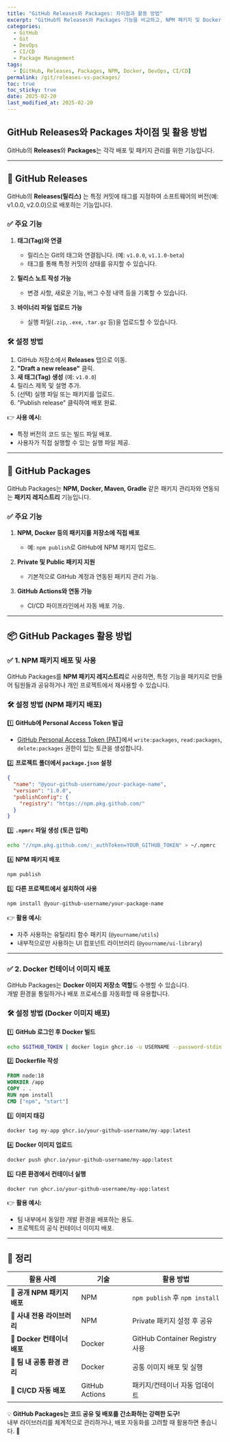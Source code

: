 ```yaml
---
title: "GitHub Releases와 Packages: 차이점과 활용 방법"
excerpt: "GitHub의 Releases와 Packages 기능을 비교하고, NPM 패키지 및 Docker 컨테이너 배포를 위한 설정 방법을 코드 예제와 함께 설명합니다."
categories:
  - GitHub
  - Git
  - DevOps
  - CI/CD
  - Package Management
tags:
  - [GitHub, Releases, Packages, NPM, Docker, DevOps, CI/CD]
permalink: /git/releases-vs-packages/
toc: true
toc_sticky: true
date: 2025-02-20
last_modified_at: 2025-02-20
---
```


## GitHub Releases와 Packages 차이점 및 활용 방법

GitHub의 **Releases**와 **Packages**는 각각 배포 및 패키지 관리를 위한 기능입니다.

---

## 🔹 GitHub Releases

GitHub의 **Releases(릴리스)** 는 특정 커밋에 태그를 지정하여 소프트웨어의 버전(예: v1.0.0, v2.0.0)으로 배포하는 기능입니다.

### ✅ 주요 기능

1. **태그(Tag)와 연결**

   - 릴리스는 Git의 태그와 연결됩니다. (예: `v1.0.0`, `v1.1.0-beta`)
   - 태그를 통해 특정 커밋의 상태를 유지할 수 있습니다.

2. **릴리스 노트 작성 가능**

   - 변경 사항, 새로운 기능, 버그 수정 내역 등을 기록할 수 있습니다.

3. **바이너리 파일 업로드 가능**
   - 실행 파일(`.zip`, `.exe`, `.tar.gz` 등)을 업로드할 수 있습니다.

### 🛠 설정 방법

1. GitHub 저장소에서 **Releases** 탭으로 이동.
2. **"Draft a new release"** 클릭.
3. **새 태그(Tag) 생성** (예: `v1.0.0`)
4. 릴리스 제목 및 설명 추가.
5. (선택) 실행 파일 또는 패키지를 업로드.
6. "Publish release" 클릭하여 배포 완료.

👉 **사용 예시:**

- 특정 버전의 코드 또는 빌드 파일 배포.
- 사용자가 직접 실행할 수 있는 실행 파일 제공.

---

## 🔹 GitHub Packages

GitHub Packages는 **NPM, Docker, Maven, Gradle** 같은 패키지 관리자와 연동되는 **패키지 레지스트리** 기능입니다.

### ✅ 주요 기능

1. **NPM, Docker 등의 패키지를 저장소에 직접 배포**

   - 예: `npm publish`로 GitHub에 NPM 패키지 업로드.

2. **Private 및 Public 패키지 지원**

   - 기본적으로 GitHub 계정과 연동된 패키지 관리 가능.

3. **GitHub Actions와 연동 가능**
   - CI/CD 파이프라인에서 자동 배포 가능.

---

## 📦 GitHub Packages 활용 방법

### ✅ 1. NPM 패키지 배포 및 사용

GitHub Packages를 **NPM 패키지 레지스트리**로 사용하면, 특정 기능을 패키지로 만들어 팀원들과 공유하거나 개인 프로젝트에서 재사용할 수 있습니다.

### **🛠 설정 방법 (NPM 패키지 배포)**

1️⃣ **GitHub에 Personal Access Token 발급**

- [GitHub Personal Access Token (PAT)](https://github.com/settings/tokens)에서 `write:packages`, `read:packages`, `delete:packages` 권한이 있는 토큰을 생성합니다.

2️⃣ **프로젝트 폴더에서 `package.json` 설정**

```json
{
  "name": "@your-github-username/your-package-name",
  "version": "1.0.0",
  "publishConfig": {
    "registry": "https://npm.pkg.github.com/"
  }
}
```

3️⃣ **`.npmrc` 파일 생성 (토큰 입력)**

```sh
echo "//npm.pkg.github.com/:_authToken=YOUR_GITHUB_TOKEN" > ~/.npmrc
```

4️⃣ **NPM 패키지 배포**

```sh
npm publish
```

5️⃣ **다른 프로젝트에서 설치하여 사용**

```sh
npm install @your-github-username/your-package-name
```

👉 **활용 예시:**

- 자주 사용하는 유틸리티 함수 패키지 (`@yourname/utils`)
- 내부적으로만 사용하는 UI 컴포넌트 라이브러리 (`@yourname/ui-library`)

---

### ✅ 2. Docker 컨테이너 이미지 배포

GitHub Packages는 **Docker 이미지 저장소 역할**도 수행할 수 있습니다.  
개발 환경을 통일하거나 배포 프로세스를 자동화할 때 유용합니다.

### **🛠 설정 방법 (Docker 이미지 배포)**

1️⃣ **GitHub 로그인 후 Docker 빌드**

```sh
echo $GITHUB_TOKEN | docker login ghcr.io -u USERNAME --password-stdin
```

2️⃣ **Dockerfile 작성**

```Dockerfile
FROM node:18
WORKDIR /app
COPY . .
RUN npm install
CMD ["npm", "start"]
```

3️⃣ **이미지 태깅**

```sh
docker tag my-app ghcr.io/your-github-username/my-app:latest
```

4️⃣ **Docker 이미지 업로드**

```sh
docker push ghcr.io/your-github-username/my-app:latest
```

5️⃣ **다른 환경에서 컨테이너 실행**

```sh
docker run ghcr.io/your-github-username/my-app:latest
```

👉 **활용 예시:**

- 팀 내부에서 동일한 개발 환경을 배포하는 용도.
- 프로젝트의 공식 컨테이너 이미지 배포.

---

## 🏁 정리

| 활용 사례                   | 기술           | 활용 방법                      |
| --------------------------- | -------------- | ------------------------------ |
| 🔹 **공개 NPM 패키지 배포** | NPM            | `npm publish` 후 `npm install` |
| 🔹 **사내 전용 라이브러리** | NPM            | Private 패키지 설정 후 공유    |
| 🔹 **Docker 컨테이너 배포** | Docker         | GitHub Container Registry 사용 |
| 🔹 **팀 내 공통 환경 관리** | Docker         | 공통 이미지 배포 및 실행       |
| 🔹 **CI/CD 자동 배포**      | GitHub Actions | 패키지/컨테이너 자동 업데이트  |

💡 **GitHub Packages는 코드 공유 및 배포를 간소화하는 강력한 도구!**  
내부 라이브러리를 체계적으로 관리하거나, 배포 자동화를 고려할 때 활용하면 좋습니다. 🚀
